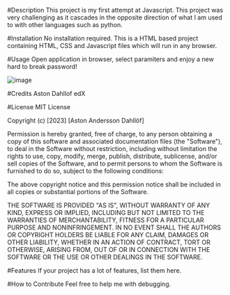 #Description
This project is my first attempt at Javascript. This project was very challenging as it cascades in the opposite direction of what I am used to with other languages such as python.


#Installation
No installation required. This is a HTML based project containing HTML, CSS and Javascript files which will run in any browser.

#Usage
Open application in browser, select paramiters and enjoy a new hard to break password!

![image](https://github.com/Valleyleaf/Javascript-Password_generator/assets/137734906/753cab86-05a7-4d3c-a992-205f29cfb7e6)


#Credits
Aston Dahllof
edX

#License
MIT License

Copyright (c) [2023] [Aston Andersson Dahllöf]

Permission is hereby granted, free of charge, to any person obtaining a copy of this software and associated documentation files (the "Software"), to deal in the Software without restriction, including without limitation the rights to use, copy, modify, merge, publish, distribute, sublicense, and/or sell copies of the Software, and to permit persons to whom the Software is furnished to do so, subject to the following conditions:

The above copyright notice and this permission notice shall be included in all copies or substantial portions of the Software.

THE SOFTWARE IS PROVIDED "AS IS", WITHOUT WARRANTY OF ANY KIND, EXPRESS OR IMPLIED, INCLUDING BUT NOT LIMITED TO THE WARRANTIES OF MERCHANTABILITY, FITNESS FOR A PARTICULAR PURPOSE AND NONINFRINGEMENT. IN NO EVENT SHALL THE AUTHORS OR COPYRIGHT HOLDERS BE LIABLE FOR ANY CLAIM, DAMAGES OR OTHER LIABILITY, WHETHER IN AN ACTION OF CONTRACT, TORT OR OTHERWISE, ARISING FROM, OUT OF OR IN CONNECTION WITH THE SOFTWARE OR THE USE OR OTHER DEALINGS IN THE SOFTWARE.

#Features
If your project has a lot of features, list them here.

#How to Contribute
Feel free to help me with debugging.

